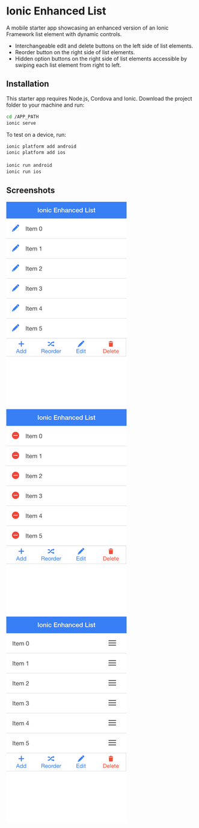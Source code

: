 # Ionic Enhanced List
A mobile starter app showcasing an enhanced version of an Ionic Framework list element with dynamic controls.
- Interchangeable  edit and delete buttons on the left side of list elements.
- Reorder button on the right side of list elements.
- Hidden option buttons on the right side of list elements accessible  by swiping each list element from right to left.

## Installation
This starter app requires Node.js, Cordova and Ionic. Download the project folder to your machine and run:
```bash
cd /APP_PATH
ionic serve
```
To test on a device, run:
```bash
ionic platform add android
ionic platform add ios

ionic run android
ionic run ios
```

## Screenshots
![Screenshot 1](/images/image_1.png?raw=true)
![Screenshot 2](/images/image_2.png?raw=true)
![Screenshot 3](/images/image_3.png?raw=true)
